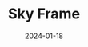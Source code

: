 ---
layout: photography
title: "Sky Frame"
date: 2024-01-18
thumbnail: "/assets/images/Sky frame/PXL_20250608_000720175~5.jpg"
images:
  - url: "/assets/images/Sky frame/PXL_20250608_000720175~5.jpg"
    caption: "📍 Mountain View, CA"
    alt: "Sky viewed through natural frame"
---